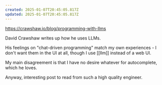 ```yaml
---
created: 2025-01-07T20:45:05.817Z
updated: 2025-01-07T20:45:05.817Z
---
```

https://crawshaw.io/blog/programming-with-llms

David Crawshaw writes up how he uses LLMs.

His feelings on "chat-driven programming" match my own experiences - I don't want them in the UI at all, though I use [[llm]] instead of a web UI.

My main disagreement is that I have no desire whatever for autocomplete, which he loves.

Anyway, interesting post to read from such a high quality engineer.